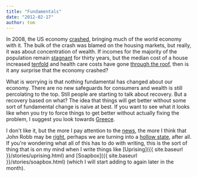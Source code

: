 ```yaml
---
title: "Fundamentals"
date: "2012-02-17"
author: tom
---
```


In 2008, the US economy [crashed](http://en.wikipedia.org/wiki/2008_economic_crisis), bringing much of the world economy with it. The bulk of the crash was blamed on the housing markets, but really, it was about concentration of wealth. If incomes for the majority of the population remain [stagnant](http://en.wikipedia.org/wiki/File:United_States_Income_Distribution_1967-2003.svg) for thirty years, but the median cost of a house increased [tenfold](http://en.wikipedia.org/wiki/File:Median_and_Average_Sales_Prices_of_New_Homes_Sold_in_the_US_1963-2010_Monthly.png) and health care costs have gone [through the roof](http://en.wikipedia.org/wiki/File:Health_care_cost_rise.svg), then is it any surprise that the economy crashed?

What is worrying is that nothing fundamental has changed about our economy. There are no new safeguards for consumers and wealth is still percolating to the top. Still people are starting to talk about recovery. But a recovery based on what? The idea that things will get better without some sort of fundamental change is naive at best. If you want to see what it looks like when you try to force things to get better without actually fixing the problem, I suggest you look towards [Greece](http://www.cringely.com/2012/02/caution-train-wreck-in-progress/).

I don't like it, but the more I pay attention to the [news](http://www.cnbc.com/id/46415795/), the more I think that John Robb may be [right](http://globalguerrillas.typepad.com/globalguerrillas/2008/09/onward-to-a-hol.html), perhaps we are turning into a [hollow state](http://globalguerrillas.typepad.com/globalguerrillas/2008/09/onward-to-a-hol.html), after all. If you're wondering what all of this has to do with writing, this is the sort of thing that is on my mind when I write things like [Uprising]({{ site.baseurl }}/stories/uprising.html) and [Soapbox]({{ site.baseurl }}/stories/soapbox.html) (which I will start adding to again later in the month).
